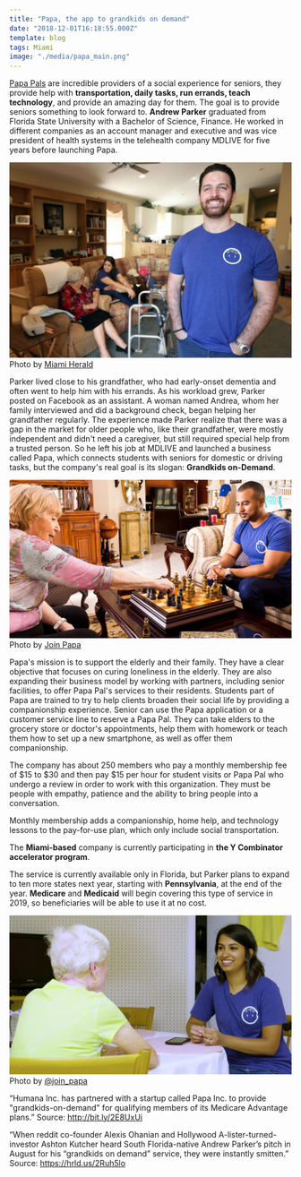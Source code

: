 ```yaml
---
title: "Papa, the app to grandkids on demand"
date: "2018-12-01T16:18:55.000Z"
template: blog
tags: Miami
image: "./media/papa_main.png"
---
```


[Papa Pals](https://www.joinpapa.com/become-papa-pal/) are incredible providers of a social experience for seniors, they provide help with **transportation, daily tasks, run errands,
teach technology**, and provide an amazing day for them. The goal is to provide seniors something to look forward to.
**Andrew Parker** graduated from Florida State University with a Bachelor of Science, Finance. He worked in different companies as an account
manager and executive and was vice president of health systems in the telehealth company MDLIVE for five years before launching Papa.

![Andrew Parker](./media/papa_1.png)
<credits>Photo by [Miami Herald](https://www.miamiherald.com/)</credits>

Parker lived close to his grandfather, who had early-onset dementia and often went to help him with his errands. As his workload grew,
Parker posted on Facebook as an assistant. A woman named Andrea, whom her family interviewed and did a background check, began helping her
grandfather regularly.
The experience made Parker realize that there was a gap in the market for older people who, like their grandfather, were mostly
independent and didn't need a caregiver, but still required special help from a trusted person. So he left his job at MDLIVE and launched
a business called Papa, which connects students with seniors for domestic or driving tasks, but the company's real goal is its slogan:
**Grandkids on-Demand**.

![Andrew Parker](./media/papa_2.png)
<credits>Photo by [Join Papa](https://www.joinpapa.com/)</credits>

Papa's mission is to support the elderly and their family. They have a clear objective that focuses on curing loneliness in the elderly.
They are also expanding their business model by working with partners, including senior facilities, to offer Papa Pal's services to their
residents.
Students part of Papa are trained to try to help clients broaden their social life by providing a companionship experience.
Senior can use the Papa application or a customer service line to reserve a Papa Pal. They can take elders to the grocery store or
doctor's appointments, help them with homework or teach them how to set up a new smartphone, as well as offer them companionship.

The company has about 250 members who pay a monthly membership fee of $15 to $30 and then pay $15 per hour for student visits or Papa Pal
who undergo a review in order to work with this organization. They must be people with empathy, patience and the ability to bring people
into a conversation.

Monthly membership adds a companionship, home help, and technology lessons to the pay-for-use plan, which only include social
transportation.

<youtube-video id="https://www.youtube.com/watch?v=9OVyD9InLdw"></youtube-video>

The **Miami-based** company is currently participating in **the Y Combinator accelerator program**.

The service is currently available only in Florida, but Parker plans to expand to ten more states next year, starting with
**Pennsylvania**, at the end of the year. **Medicare** and **Medicaid** will begin covering this type of service in 2019, so
beneficiaries will be able to use it at no cost.

![Andrew Parker](./media/papa_3.png)
<credits>Photo by [@join_papa](https://twitter.com/join_papa)</credits>

<block-quote>“Humana Inc. has partnered with a startup called Papa Inc. to provide "grandkids-on-demand" for qualifying members of its
Medicare Advantage plans.”</block-quote>
<credits>Source: http://bit.ly/2E8UxUi</credits>

<block-quote>“When reddit co-founder Alexis Ohanian and Hollywood A-lister-turned-investor Ashton Kutcher heard South Florida-native
Andrew Parker’s pitch in August for his “grandkids on demand” service, they were instantly smitten.”</block-quote>
<credits>Source: https://hrld.us/2Ruh5lo</credits>
